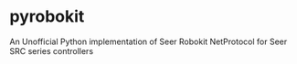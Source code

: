 # pyrobokit
An Unofficial Python implementation of Seer Robokit NetProtocol for Seer SRC series controllers

